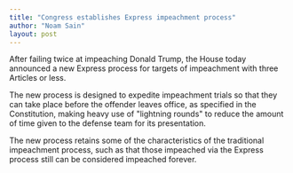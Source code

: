 ```yaml
---
title: "Congress establishes Express impeachment process"
author: "Noam Sain"
layout: post
---
```


After failing twice at impeaching Donald Trump, the House today announced a new Express process for targets of impeachment with three Articles or less.

The new process is designed to expedite impeachment trials so that they can take place before the offender leaves office, as specified in the Constitution, making heavy use of "lightning rounds" to reduce the amount of time given to the defense team for its presentation.

The new process retains some of the characteristics of the traditional impeachment process, such as that those impeached via the Express process still can be considered impeached forever.
